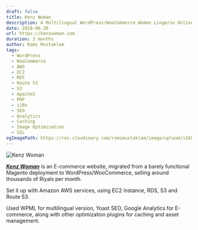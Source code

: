 ```yaml
---
draft: false
title: Kenz Woman
description: A Multilingual WordPress/WooCommerce Women Lingerie Online Shop, migrated from an almost non-functional Magento CMS, to WP/WC on AWS with caching and a lot of optimization.
date: 2018-06-30
url: https://kenzwoman.com
duration: 3 months
author: Rami Mustaklem
tags:
  - WordPress
  - WooCommerce
  - AWS
  - EC2
  - RDS
  - Route 53
  - S3
  - Apache2
  - PHP
  - i18n
  - SEO
  - Analytics
  - Caching
  - Image Optimization
  - SSL
ogImagePath: https://res.cloudinary.com/ramimustaklem/image/upload/v1683370307/kenz/kenzwoman.com__d8_ad_d9_88_d9_84-_d9_83_d9_86_d8_b2__ttisdx.png
---
```


![Kenz Woman](https://res.cloudinary.com/ramimustaklem/image/upload/v1683370307/kenz/kenzwoman.com__d8_ad_d9_88_d9_84-_d9_83_d9_86_d8_b2__ttisdx.png)

[**_Kenz Woman_**](https://kenzwoman.com) is an E-commerce website, migrated from a barely functional Magento deployment to WordPress/WooCommerce, selling around thousands of Riyals per month.

Set it up with Amazon AWS services, using EC2 instance, RDS, S3 and Route 53.

Used WPML for multilingual version, Yoast SEO, Google Analytics for E-commerce, along with other optimization plugins for caching and asset management.
